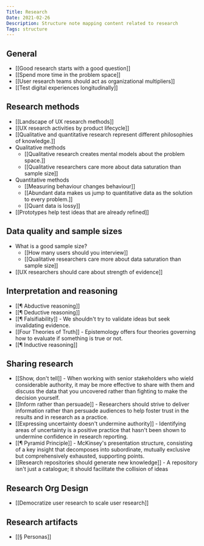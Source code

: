 ```yaml
---
Title: Research
Date: 2021-02-26
Description: Structure note mapping content related to research
Tags: structure
---
```


## General
- [[Good research starts with a good question]]
- [[Spend more time in the problem space]]
- [[User research teams should act as organizational multipliers]]
- [[Test digital experiences longitudinally]]

## Research methods
- [[Landscape of UX research methods]]
- [[UX research activities by product lifecycle]]
- [[Qualitative and quantitative research represent different philosophies of knowledge.]]
- Qualitative methods
	- [[Qualitative research creates mental models about the problem space.]]
	- [[Qualitative researchers care more about data saturation than sample size]]
- Quantitative methods
	- [[Measuring behaviour changes behaviour]]
	- [[Abundant data makes us jump to quantitative data as the solution to every problem.]]
	- [[Quant data is lossy]]
- [[Prototypes help test ideas that are already refined]]

## Data quality and sample sizes
- What is a good sample size? 
	- [[How many users should you interview]]
	- [[Qualitative researchers care more about data saturation than sample size]]
- [[UX researchers should care about strength of evidence]]


## Interpretation and reasoning
- [[¶ Abductive reasoning]]
- [[¶ Deductive reasoning]]
- [[¶ Falsifiability]] - We shouldn't try to validate ideas but seek invalidating evidence.
- [[Four Theories of Truth]] - Epistemology offers four theories governing how to evaluate if something is true or not. 
- [[¶ Inductive reasoning]]

## Sharing research
- [[Show, don't tell]] - When working with senior stakeholders who wield considerable authority, it may be more effective to share with them and discuss the data that you uncovered rather than fighting to make the decision yourself. 
- [[Inform rather than persuade]] - Researchers should strive to deliver information rather than persuade audiences to help foster trust in the results and in research as a practice. 
- [[Expressing uncertainty doesn't undermine authority]] - Identifying areas of uncertainty is a positive practice that hasn't been shown to undermine confidence in research reporting.
- [[¶ Pyramid Principle]] - McKinsey's presentation structure, consisting of a key insight that decomposes into subordinate, mutually exclusive but comprehensively exhausted, supporting points.
- [[Research repositories should generate new knowledge]] - A repository isn't just a catalogue; it should facilitate the collision of ideas

## Research Org Design
- [[Democratize user research to scale user research]]

## Research artifacts
- [[§ Personas]]